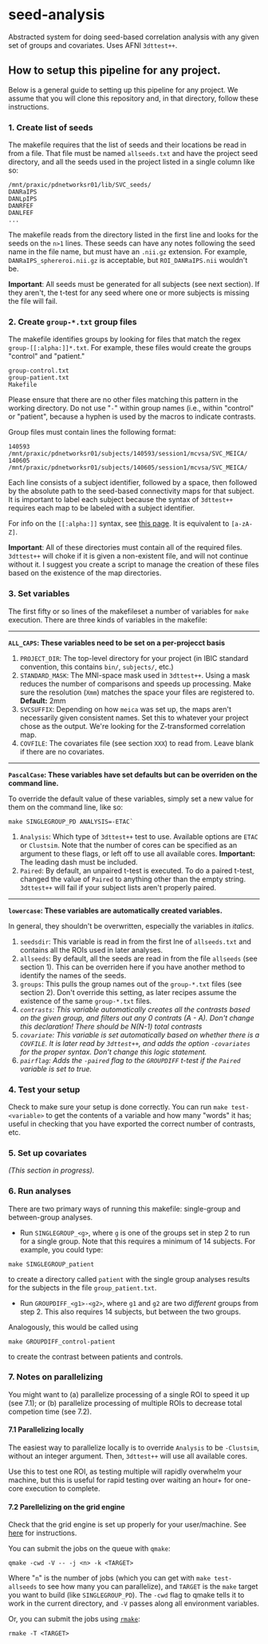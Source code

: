 # seed-analysis

Abstracted system for doing seed-based correlation analysis with any given set of groups and covariates. Uses AFNI `3dttest++`.

## How to setup this pipeline for any project.

Below is a general guide to setting up this pipeline for any project. We assume that you will clone this repository and, in that directory, follow these instructions.

### 1. Create list of seeds

The makefile requires that the list of seeds and their locations be read in from a file. That file must be named `allseeds.txt` and have the project seed directory, and all the seeds used in the project listed in a single column like so:

    
    /mnt/praxic/pdnetworksr01/lib/SVC_seeds/
    DANRaIPS
    DANLpIPS
    DANRFEF
    DANLFEF
	...

The makefile reads from the directory listed in the first line and looks for the seeds on the `n>1` lines. These seeds can have any notes following the seed name in the file name, but must have an `.nii.gz` extension. For example, `DANRaIPS_sphereroi.nii.gz` is acceptable, but `ROI_DANRaIPS.nii` wouldn't be. 

**Important**: All seeds must be generated for all subjects (see next section). If they aren't, the t-test for any seed where one or more subjects is missing the file will fail. 


### 2. Create `group-*.txt` group files

The makefile identifies groups by looking for files that match the regex `group-[[:alpha:]]*.txt`. For example, these files would create the groups "control" and "patient."

	group-control.txt
	group-patient.txt
	Makefile
	
Please ensure that there are no other files matching this pattern in the working directory. Do not use "`-`" within group names (i.e., within "control" or "patient", because a hyphen is used by the macros to indicate contrasts. 

Group files must contain lines the following format:

	140593 /mnt/praxic/pdnetworksr01/subjects/140593/session1/mcvsa/SVC_MEICA/
	140605 /mnt/praxic/pdnetworksr01/subjects/140605/session1/mcvsa/SVC_MEICA/

Each line consists of a subject identifier, followed by a space, then followed by the absolute path to the seed-based connectivity maps for that subject. It is important to label each subject because the syntax of `3dttest++` requires each map to be labeled with a subject identifier. 

For info on the `[[:alpha:]]` syntax, see [this page](https://www.regular-expressions.info/posixbrackets.html). It is equivalent to `[a-zA-Z]`.

**Important**: All of these directories must contain all of the required files. `3dttest++` will choke if it is given a non-existent file, and will not continue without it. I suggest you create a script to manage the creation of these files based on the existence of the map directories. 

### 3. Set variables

The first fifty or so lines of the makefileset a number of variables for `make` execution. There are three kinds of variables in the makefile:

---

**`ALL_CAPS`: These variables need to be set on a per-projecct basis**

1. `PROJECT_DIR`: The top-level directory for your project (in IBIC standard convention, this contains `bin/`, `subjects/`, etc.)
4. `STANDARD_MASK`: The MNI-space mask used in `3dttest++`. Using a mask reduces the number of comparisons and speeds up processing. Make sure the resolution (`Xmm`) matches the space your files are registered to. **Default:** 2mm
5. `SVCSUFFIX`: Depending on how `meica` was set up, the maps aren't necessarily given consistent names. Set this to whatever your project chose as the output. We're looking for the Z-transformed correlation map.
6. `COVFILE`: The covariates file (see section `XXX`) to read from. Leave blank if there are no covariates.

---

**`PascalCase`: These variables have set defaults but can be overriden on the command line.**

To override the default value of these variables, simply set a new value for them on the command line, like so:

    make SINGLEGROUP_PD ANALYSIS=-ETAC`
    
1. `Analysis`: Which type of `3dttest++` test to use. Available options are `ETAC` or `Clustsim`. Note that the number of cores can be specified as an argument to these flags, or left off to use all available cores. **Important:** The leading dash must be included. 
2. `Paired`: By default, an unpaired t-test is executed. To do a paired t-test, changed the value of `Paired` to anything other than the empty string. `3dttest++` will fail if your subject lists aren't properly paired.

---

**`lowercase`: These variables are automatically created variables.** 

In general, they shouldn't be overwritten, especially the variables in *italics*.

1. `seedsdir`: This variable is read in from the first lne of `allseeds.txt` and contains all the ROIs used in later analyses.
2. `allseeds`: By default, all the seeds are read in from the file `allseeds` (see section 1). This can be overriden here if you have another method to identify the names of the seeds.
3. `groups`: This pulls the group names out of the `group-*.txt` files (see section 2). Don't override this setting, as later recipes assume the existence of the same `group-*.txt` files.
4. *`contrasts`: This variable automatically creates all the contrasts based on the given group, and filters out any 0 contrats (A - A). Don't change this declaration! There should be N(N-1) total contrasts* 
7. *`covariate`: This variable is set automatically based on whether there is a `COVFILE`. It is later read by `3dttest++`, and adds the option `-covariates` for the proper syntax. Don't change this logic statement.*
8. *`pairflag`: Adds the `-paired` flag to the `GROUPDIFF` t-test if the `Paired` variable is set to true.*

### 4. Test your setup

Check to make sure your setup is done correctly. You can run `make test-<variable>` to get the contents of a variable and how many "words" it has; useful in checking that you have exported the correct number of contrasts, etc.


### 5. Set up covariates

*(This section in progress).*

### 6. Run analyses

There are two primary ways of running this makefile: single-group and between-group analyses. 

 + Run `SINGLEGROUP_<g>`, where `g` is one of the groups set in step 2 to run for a single group. Note that this requires a minimum of 14 subjects.
 For example, you could type:
 
```
make SINGLEGROUP_patient
```
 
 to create a directory called `patient` with the single group analyses results for the subjects in the file `group_patient.txt`.

 + Run `GROUPDIFF_<g1>-<g2>`, where `g1` and `g2` are two *different* groups from step 2. This also requires 14 subjects, but between the two groups.
 
 Analogously, this would be called using

```
make GROUPDIFF_control-patient
```

to create the contrast between patients and controls.

### 7. Notes on parallelizing

You might want to (a) parallelize processing of a single ROI to speed it up (see 7.1); or (b) parallelize processing of multiple ROIs to decrease total competion time (see 7.2). 

#### 7.1 Parallelizing locally

The easiest way to parallelize locally is to override `Analysis` to be `-Clustsim`, without an integer argument. Then, `3dttest++` will use all available cores.

Use this to test one ROI, as testing multiple will rapidly overwhelm your machine, but this is useful for rapid testing over waiting an hour+ for one-core execution to complete.

#### 7.2 Parellelizing on the grid engine

Check that the grid engine is set up properly for your user/machine. See [here](http://faculty.washington.edu/madhyt/using-the-gridengine-to-process-data-quickly/) for instructions.

You can submit the jobs on the queue with `qmake`:

    qmake -cwd -V -- -j <n> -k <TARGET>
    
Where "`n`" is the number of jobs (which you can get with `make test-allseeds` to see how many you can parallelize), and `TARGET` is the `make` target you want to build (like `SINGLEGROUP_PD`). The `-cwd` flag to qmake tells it to work in the current directory, and `-V` passes along all environment variables.

Or, you can submit the jobs using [`rmake`](https://github.com/IBIC/rmake):

    rmake -T <TARGET> 



